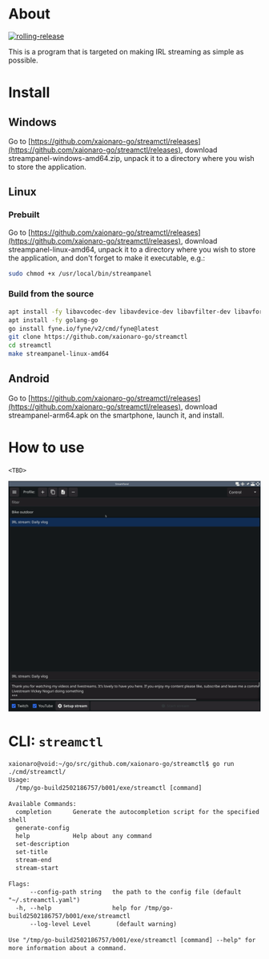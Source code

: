 # About

[![rolling-release](https://github.com/xaionaro-go/streamctl/actions/workflows/rolling_release.yaml/badge.svg?branch=main)](https://github.com/xaionaro-go/streamctl/actions/workflows/rolling_release.yaml)

This is a program that is targeted on making IRL streaming as simple as possible.

# Install

## Windows

Go to [https://github.com/xaionaro-go/streamctl/releases](https://github.com/xaionaro-go/streamctl/releases), download streampanel-windows-amd64.zip, unpack it to a directory where you wish to store the application.

## Linux

### Prebuilt

Go to [https://github.com/xaionaro-go/streamctl/releases](https://github.com/xaionaro-go/streamctl/releases), download streampanel-linux-amd64, unpack it to a directory where you wish to store the application, and don't forget to make it executable, e.g.:
```sh
sudo chmod +x /usr/local/bin/streampanel
```

### Build from the source

```sh
apt install -fy libavcodec-dev libavdevice-dev libavfilter-dev libavformat-dev libavutil-dev libvlc-dev libx11-dev libxcursor-dev libxinerama-dev libxi-dev libglfw3-dev libasound2-dev libxxf86vm-dev
apt install -fy golang-go
go install fyne.io/fyne/v2/cmd/fyne@latest
git clone https://github.com/xaionaro-go/streamctl
cd streamctl
make streampanel-linux-amd64
```

## Android

Go to [https://github.com/xaionaro-go/streamctl/releases](https://github.com/xaionaro-go/streamctl/releases), download streampanel-arm64.apk on the smartphone, launch it, and install.


# How to use

`<TBD>`

![StreamPanel screenshot](./doc/streampanel.gif)

# CLI: `streamctl`
```
xaionaro@void:~/go/src/github.com/xaionaro-go/streamctl$ go run ./cmd/streamctl/
Usage:
  /tmp/go-build2502186757/b001/exe/streamctl [command]

Available Commands:
  completion      Generate the autocompletion script for the specified shell
  generate-config
  help            Help about any command
  set-description
  set-title
  stream-end
  stream-start

Flags:
      --config-path string   the path to the config file (default "~/.streamctl.yaml")
  -h, --help                 help for /tmp/go-build2502186757/b001/exe/streamctl
      --log-level Level       (default warning)

Use "/tmp/go-build2502186757/b001/exe/streamctl [command] --help" for more information about a command.
```
